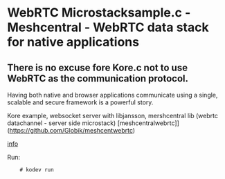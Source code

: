 # WebRTC Microstacksample.c - Meshcentral - WebRTC data stack for native applications

## There is no excuse fore Kore.c not to use WebRTC as the communication protocol.

Having both native and browser applications communicate using a single, scalable and secure framework is a powerful story.

Kore example, websocket server with libjansson, mershcentral lib (webrtc datachannel - server side microstack)
[meshcentralwebrtc]](https://github.com/Globik/meshcentwebrtc)

[info](http://opentools.homeip.net/webrtc)


Run:
```
	# kodev run
```


